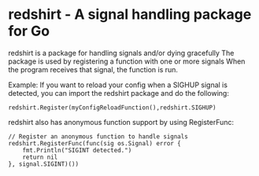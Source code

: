 # redshirt - A signal handling package for Go

redshirt is a package for handling signals and/or dying gracefully
The package is used by registering a function with one or more signals
When the program receives that signal, the function is run.

Example: If you want to reload your config when a SIGHUP signal
is detected, you can import the redshirt package and do the following:
```
redshirt.Register(myConfigReloadFunction(),redshirt.SIGHUP)
```

redshirt also has anonymous function support by using RegisterFunc:
```
// Register an anonymous function to handle signals
redshirt.RegisterFunc(func(sig os.Signal) error {
	fmt.Println("SIGINT detected.")
	return nil
}, signal.SIGINT)())
```
